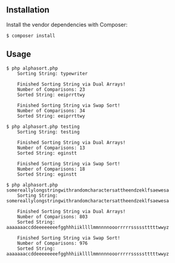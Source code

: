 ## Installation

Install the vendor dependencies with Composer:

    $ composer install

## Usage

    $ php alphasort.php
        Sorting String: typewriter
        
        Finished Sorting String via Dual Arrays!
        Number of Comparisons: 23
        Sorted String: eeiprrttwy
        
        Finished Sorting String via Swap Sort!
        Number of Comparisons: 34
        Sorted String: eeiprrttwy
    
    $ php alphasort.php testing
        Sorting String: testing
        
        Finished Sorting String via Dual Arrays!
        Number of Comparisons: 13
        Sorted String: eginstt
        
        Finished Sorting String via Swap Sort!
        Number of Comparisons: 18
        Sorted String: eginstt

    $ php alphasort.php somereallylongstringwithrandomcharactersattheendzeklfsaewesa
        Sorting String: somereallylongstringwithrandomcharactersattheendzeklfsaewesa
        
        Finished Sorting String via Dual Arrays!
        Number of Comparisons: 803
        Sorted String: aaaaaaaccddeeeeeeeefgghhhiikllllmmnnnnooorrrrrssssstttttwwyz
        
        Finished Sorting String via Swap Sort!
        Number of Comparisons: 976
        Sorted String: aaaaaaaccddeeeeeeeefgghhhiikllllmmnnnnooorrrrrssssstttttwwyz




    


